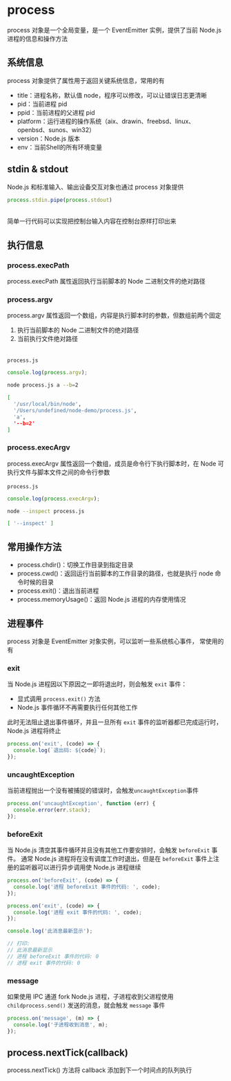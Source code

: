 # process

process 对象是一个全局变量，是一个 EventEmitter 实例，提供了当前 Node.js 进程的信息和操作方法
<a name="H9LBx"></a>
## 系统信息
process 对象提供了属性用于返回关键系统信息，常用的有

- title：进程名称，默认值 node，程序可以修改，可以让错误日志更清晰
- pid：当前进程 pid
- ppid：当前进程的父进程 pid
- platform：运行进程的操作系统（aix、drawin、freebsd、linux、openbsd、sunos、win32）
- version：Node.js 版本
- env：当前Shell的所有环境变量
<a name="TBWrD"></a>
## stdin & stdout
Node.js 和标准输入、输出设备交互对象也通过 process 对象提供<br />

```javascript
process.stdin.pipe(process.stdout)
```

<br />简单一行代码可以实现把控制台输入内容在控制台原样打印出来
<a name="X78hf"></a>
## 执行信息
<a name="IaZXY"></a>
### process.execPath
process.execPath 属性返回执行当前脚本的 Node 二进制文件的绝对路径
<a name="QttCs"></a>
### process.argv
process.argv 属性返回一个数组，内容是执行脚本时的参数，但数组前两个固定

1. 执行当前脚本的 Node 二进制文件的绝对路径
1. 当前执行文件绝对路径


<br />`process.js` 
```javascript
console.log(process.argv);
```


```bash
node process.js a --b=2

[
  '/usr/local/bin/node',
  '/Users/undefined/node-demo/process.js',
  'a',
  '--b=2'
]
```
<a name="CYffb"></a>
### 

<a name="J2aDA"></a>
### process.execArgv
process.execArgv 属性返回一个数组，成员是命令行下执行脚本时，在 Node 可执行文件与脚本文件之间的命令行参数<br />
<br />`process.js`
```javascript
console.log(process.execArgv);
```


```bash
node --inspect process.js

[ '--inspect' ]
```
<a name="Qnpg8"></a>
## 常用操作方法

- process.chdir()：切换工作目录到指定目录
- process.cwd()：返回运行当前脚本的工作目录的路径，也就是执行 node 命令时候的目录
- process.exit()：退出当前进程
- process.memoryUsage()：返回 Node.js 进程的内存使用情况
<a name="7FgQA"></a>
## 进程事件
process 对象是 EventEmitter 对象实例，可以监听一些系统核心事件， 常使用的有
<a name="qqIt9"></a>
### exit
当 Node.js 进程因以下原因之一即将退出时，则会触发 `exit` 事件：

- 显式调用 `process.exit()` 方法
- Node.js 事件循环不再需要执行任何其他工作

此时无法阻止退出事件循环，并且一旦所有 `exit` 事件的监听器都已完成运行时，Node.js 进程将终止
```javascript
process.on('exit', (code) => {
  console.log(`退出码: ${code}`);
});
```
<a name="rK3io"></a>
### uncaughtException
当前进程抛出一个没有被捕捉的错误时，会触发`uncaughtException`事件
```javascript
process.on('uncaughtException', function (err) {
  console.error(err.stack);
});
```
<a name="HNmTQ"></a>
### beforeExit
当 Node.js 清空其事件循环并且没有其他工作要安排时，会触发 `beforeExit` 事件。 通常 Node.js 进程将在没有调度工作时退出，但是在 `beforeExit` 事件上注册的监听器可以进行异步调用使 Node.js 进程继续
```javascript
process.on('beforeExit', (code) => {
  console.log('进程 beforeExit 事件的代码: ', code);
});

process.on('exit', (code) => {
  console.log('进程 exit 事件的代码: ', code);
});

console.log('此消息最新显示');

// 打印:
// 此消息最新显示
// 进程 beforeExit 事件的代码: 0
// 进程 exit 事件的代码: 0
```
<a name="vUc7I"></a>
### message
如果使用 IPC 通道 fork Node.js 进程，子进程收到父进程使用 `childprocess.send()` 发送的消息，就会触发 `message` 事件
```javascript
process.on('message', (m) => {
  console.log('子进程收到消息', m);
});
```
<a name="j7FAG"></a>
## process.nextTick(callback)
process.nextTick() 方法将 callback 添加到下一个时间点的队列执行

